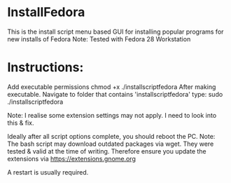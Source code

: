 # InstallFedora
This is the install script menu based GUI for installing popular programs for new installs of Fedora
Note: Tested with Fedora 28 Workstation

# Instructions:
Add executable permissions chmod +x ./installscriptfedora
After making executable. Navigate to folder that contains 'installscriptfedora' type: sudo ./installscriptfedora

Note: I realise some extension settings may not apply. I need to look into this & fix.

Ideally after all script options complete, you should reboot the PC.
Note: The bash script may download outdated packages via wget. They were tested & valid at the time of writing.
Therefore ensure you update the extensions via https://extensions.gnome.org

A restart is usually required.
